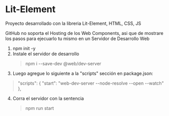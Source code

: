 # Lit-Element
Proyecto desarrollado con la libreria Lit-Element, HTML, CSS, JS

GitHub no soporta el Hosting de los Web Components, asi que de mostrare los pasos para ejecuarlo tu mismo en un Servidor de Desarrollo Web

1. npm init -y
2. Instale el servidor de desarrollo
    > npm i --save-dev @web/dev-server
3. Luego agregue lo siguiente a la "scripts" sección en package.json:    
> "scripts": {
>  "start": "web-dev-server --node-resolve --open --watch"
> },
     
4. Corra el servidor con la sentencia 
    > npm run start
